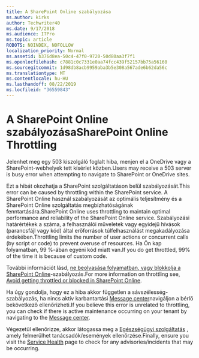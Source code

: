 ```yaml
---
title: A SharePoint Online szabályozása
ms.author: kirks
author: Techwriter40
ms.date: 9/17/2018
ms.audience: ITPro
ms.topic: article
ROBOTS: NOINDEX, NOFOLLOW
localization_priority: Normal
ms.assetid: b376d8ea-50c4-47f0-9720-50d80aa3f7f1
ms.openlocfilehash: c7881c0c7331e0aa74fcc439f52157bb75a56160
ms.sourcegitcommit: 1d98db8acb9959aba3b5e308a567ade6b62da56c
ms.translationtype: MT
ms.contentlocale: hu-HU
ms.lasthandoff: 08/22/2019
ms.locfileid: "36559843"
---
```

# <a name="sharepoint-online-throttling"></a><span data-ttu-id="67136-102">A SharePoint Online szabályozása</span><span class="sxs-lookup"><span data-stu-id="67136-102">SharePoint Online Throttling</span></span>

<span data-ttu-id="67136-103">Jelenhet meg egy 503 kiszolgáló foglalt hiba, menjen el a OneDrive vagy a SharePoint-webhelyek tett kísérlet közben.</span><span class="sxs-lookup"><span data-stu-id="67136-103">Users may receive a 503 server is busy error when attempting to navigate to SharePoint or OneDrive sites.</span></span> 

<span data-ttu-id="67136-104">Ezt a hibát okozhatja a SharePoint szolgáltatáson belül szabályozását.</span><span class="sxs-lookup"><span data-stu-id="67136-104">This error can be caused by throttling within the SharePoint service.</span></span> <span data-ttu-id="67136-105">A SharePoint Online használ szabályozását az optimális teljesítmény és a SharePoint Online szolgáltatás megbízhatóságának fenntartására.</span><span class="sxs-lookup"><span data-stu-id="67136-105">SharePoint Online uses throttling to maintain optimal performance and reliability of the SharePoint Online service.</span></span> <span data-ttu-id="67136-106">Szabályozási határértékek a száma, a felhasználói műveletek vagy egyidejű hívások (parancsfájl vagy kód) által erőforrások túlfelhasználást megakadályozása érdekében.</span><span class="sxs-lookup"><span data-stu-id="67136-106">Throttling limits the number of user actions or concurrent calls (by script or code) to prevent overuse of resources.</span></span> <span data-ttu-id="67136-107">Ha Ön kap folyamatban, 99 %-ában egyéni kód miatt van.</span><span class="sxs-lookup"><span data-stu-id="67136-107">If you do get throttled, 99% of the time it is because of custom code.</span></span>

<span data-ttu-id="67136-108">További információt lásd, [ne beolvasása folyamatban, vagy blokkolja a SharePoint Online](https://docs.microsoft.com/sharepoint/dev/general-development/how-to-avoid-getting-throttled-or-blocked-in-sharepoint-online)-szabályozás.</span><span class="sxs-lookup"><span data-stu-id="67136-108">For more information on throttling see, [Avoid getting throttled or blocked in SharePoint Online](https://docs.microsoft.com/sharepoint/dev/general-development/how-to-avoid-getting-throttled-or-blocked-in-sharepoint-online).</span></span>

<span data-ttu-id="67136-109">Ha úgy gondolja, hogy ez a hiba akkor független a sávszélesség-szabályozás, ha nincs aktív karbantartási [Message center](https://portal.office.com/adminportal/home#/MessageCenter)navigáljon a bérlő bekövetkező ellenőrizheti.</span><span class="sxs-lookup"><span data-stu-id="67136-109">If you believe this error is unrelated to throttling, you can check if there is active maintenance occurring on your tenant by navigating to the [Message center](https://portal.office.com/adminportal/home#/MessageCenter).</span></span>

 <span data-ttu-id="67136-110">Végezetül ellenőrizze, akkor látogassa meg a [Egészségügyi szolgáltatás](https://portal.office.com/adminportal/home#/servicehealth) , amely felmerülhet tanácsadók/események ellenőrzése.</span><span class="sxs-lookup"><span data-stu-id="67136-110">Finally, ensure you visit the [Service Health](https://portal.office.com/adminportal/home#/servicehealth) page to check for any advisories/incidents that may be occurring.</span></span>

